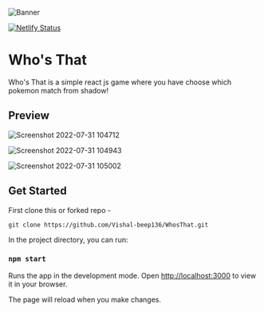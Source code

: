 ![Banner](https://user-images.githubusercontent.com/82146140/182009172-8d3d3320-33cf-42e2-8a10-2e2df013c943.png)

[![Netlify Status](https://api.netlify.com/api/v1/badges/90060de6-ff31-4ce1-b016-7e8385fd0ee6/deploy-status)](https://whos-that.netlify.app/)

# Who's That 

Who's That is a simple react js game where you have choose which pokemon match from shadow!


## Preview 

![Screenshot 2022-07-31 104712](https://user-images.githubusercontent.com/82146140/182011667-8dd4e6e0-b5ca-4039-b512-4c6c92f8d4f0.png)

![Screenshot 2022-07-31 104943](https://user-images.githubusercontent.com/82146140/182011680-523e819d-2086-4a5d-a223-14cbb15a1d11.png)

![Screenshot 2022-07-31 105002](https://user-images.githubusercontent.com/82146140/182011691-1a8e1a4c-20dd-4f8e-9fb2-f89f0ca5f67d.png)

## Get Started

First clone this or forked repo -

```
git clone https://github.com/Vishal-beep136/WhosThat.git
```



In the project directory, you can run:

### `npm start`

Runs the app in the development mode.
Open [http://localhost:3000](http://localhost:3000) to view it in your browser.

The page will reload when you make changes.

